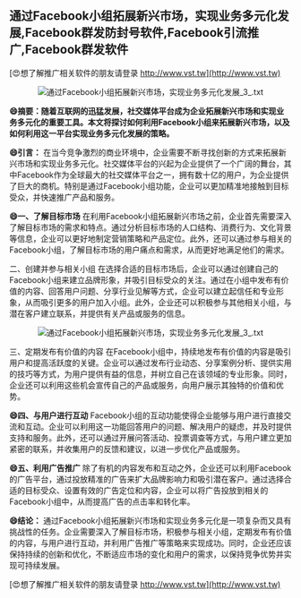 ## **通过Facebook小组拓展新兴市场，实现业务多元化发展,Facebook群发防封号软件,Facebook引流推广,Facebook群发软件**

[😍想了解推广相关软件的朋友请登录 http://www.vst.tw](http://www.vst.tw)

 <center><img src="https://vst.tw/MP4/tuiguang/png/8.png" alt="通过Facebook小组拓展新兴市场，实现业务多元化发展_3_.txt"></center>

**😄摘要：随着互联网的迅猛发展，社交媒体平台成为企业拓展新兴市场和实现业务多元化的重要工具。本文将探讨如何利用Facebook小组来拓展新兴市场，以及如何利用这一平台实现业务多元化发展的策略。**

**😄引言：**
在当今竞争激烈的商业环境中，企业需要不断寻找创新的方式来拓展新兴市场和实现业务多元化。社交媒体平台的兴起为企业提供了一个广阔的舞台，其中Facebook作为全球最大的社交媒体平台之一，拥有数十亿的用户，为企业提供了巨大的商机。特别是通过Facebook小组功能，企业可以更加精准地接触到目标受众，并快速推广产品和服务。

**😄一、了解目标市场**
在利用Facebook小组拓展新兴市场之前，企业首先需要深入了解目标市场的需求和特点。通过分析目标市场的人口结构、消费行为、文化背景等信息，企业可以更好地制定营销策略和产品定位。此外，还可以通过参与相关的Facebook小组，了解目标市场的用户痛点和需求，从而更好地满足他们的需求。

二、创建并参与相关小组
在选择合适的目标市场后，企业可以通过创建自己的Facebook小组来建立品牌形象，并吸引目标受众的关注。通过在小组中发布有价值的内容、回答用户问题、分享行业见解等方式，企业可以建立起信任和专业形象，从而吸引更多的用户加入小组。此外，企业还可以积极参与其他相关小组，与潜在客户建立联系，并提供有关产品或服务的信息。

 <center><img src="https://vst.tw/MP4/tuiguang/png/0.png" alt="通过Facebook小组拓展新兴市场，实现业务多元化发展_3_.txt"></center>

三、定期发布有价值的内容
在Facebook小组中，持续地发布有价值的内容是吸引用户和提高活跃度的关键。企业可以通过发布行业动态、分享案例分析、提供实用的技巧等方式，为用户提供有益的信息，并树立自己在该领域的专业形象。同时，企业还可以利用这些机会宣传自己的产品或服务，向用户展示其独特的价值和优势。

**😄四、与用户进行互动**
Facebook小组的互动功能使得企业能够与用户进行直接交流和互动。企业可以利用这一功能回答用户的问题、解决用户的疑虑，并及时提供支持和服务。此外，还可以通过开展问答活动、投票调查等方式，与用户建立更加紧密的联系，并收集用户的反馈和建议，以进一步优化产品或服务。

**😄五、利用广告推广**
除了有机的内容发布和互动之外，企业还可以利用Facebook的广告平台，通过投放精准的广告来扩大品牌影响力和吸引潜在客户。通过选择合适的目标受众、设置有效的广告定位和内容，企业可以将广告投放到相关的Facebook小组中，从而提高广告的点击率和转化率。

**😄结论：**
通过Facebook小组拓展新兴市场和实现业务多元化是一项复杂而又具有挑战性的任务。企业需要深入了解目标市场，积极参与相关小组，定期发布有价值的内容，与用户进行互动，并利用广告推广等策略来实现成功。同时，企业还应该保持持续的创新和优化，不断适应市场的变化和用户的需求，以保持竞争优势并实现可持续发展。

[😍想了解推广相关软件的朋友请登录 http://www.vst.tw](http://www.vst.tw)



